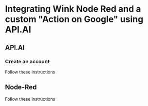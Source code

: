 # Integrating Wink Node Red and a custom "Action on Google" using API.AI
## API.AI
### Create an account
Follow these instructions
## Node-Red
Follow these instructions

